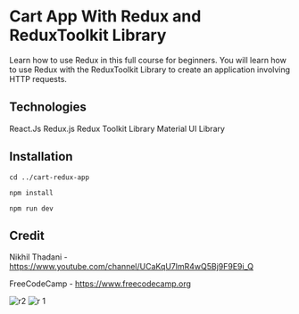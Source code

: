 # Cart App With Redux and ReduxToolkit Library

Learn how to use Redux in this full course for beginners. You will learn how to use Redux with the ReduxToolkit Library to create an application involving HTTP requests.

## Technologies

React.Js
Redux.js
Redux Toolkit Library
Material UI Library

## Installation

```
cd ../cart-redux-app

npm install

npm run dev

```

## Credit

Nikhil Thadani - https://www.youtube.com/channel/UCaKqU7lmR4wQ5Bj9F9E9i_Q

FreeCodeCamp - https://www.freecodecamp.org

![r2](https://github.com/PJBalogun/cart_redux_app/assets/77397898/c2ae6c2f-aa26-4899-97b8-91f4bf2e4019)
![r 1](https://github.com/PJBalogun/cart_redux_app/assets/77397898/4ebe07c7-67ad-4364-81b5-0357396e5c8e)



